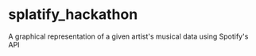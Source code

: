 # splatify_hackathon


A graphical representation of a given artist's musical data using Spotify's API
